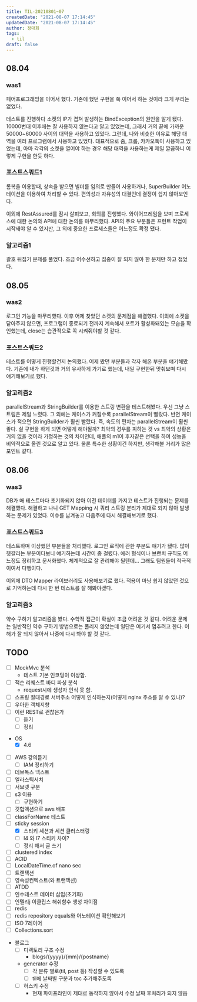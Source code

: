 ```yaml
---
title: TIL-20210801~07
createdDate: "2021-08-07 17:14:45"
updatedDate: "2021-08-07 17:14:45"
author: 정대화
tags:
  - til
draft: false
---
```


## 08.04

### was1

페어프로그래밍을 이어서 했다. 기존에 했던 구현을 쭉 이어서 하는 것이라 크게 무리는 없었다.

테스트를 진행하다 소켓의 IP가 겹쳐 발생하는 BindException의 원인을 알게 됐다. 10000번대 이후에는 잘 사용하지 않는다고 알고 있었는데, 그래서 거의 끝에 가까운 50000~60000 사이의 대역을 사용하고 있었다. 그런데, 나와 비슷한 이유로 해당 대역을 여러 프로그램에서 사용하고 있었다. 대표적으로 줌, 크롬, 카카오톡이 사용하고 있었는데, 아마 각각의 소켓을 열어야 하는 경우 해당 대역을 사용하는게 제일 깔끔하니 이렇게 구현을 한듯 하다.

### 포스트스쿼드1

롬복을 이용할때, 상속을 받으면 빌더를 임의로 만들어 사용하거나, SuperBuilder 어노테이션을 이용하여 처리할 수 있다. 편의성과 자유성의 대결인데 결정이 쉽지 않아보인다.

이외에 RestAssured를 잠시 살펴보고, 회의를 진행했다. 와이어프레임을 보며 프로세스에 대한 논의와 API에 대한 논의를 마무리했다. API의 주요 부분들은 프런트 작업이 시작돼야 알 수 있지만, 그 외에 중요한 프로세스들은 어느정도 확정 됐다.

### 알고리즘1

괄호 뒤집기 문제를 풀었다. 조금 어수선하고 집중이 잘 되지 않아 한 문제만 하고 접었다.

## 08.05

### was2

로그인 기능을 마무리했다. 이후 어제 찾았던 소켓의 문제점을 해결했다. 이외에 소켓을 닫아주지 않으면, 프로그램이 종료되기 전까지 계속해서 포트가 활성화돼있는 모습을 확인했는데, close는 습관적으로 꼭 시켜줘야할 것 같다.

### 포스트스쿼드2

테스트를 어떻게 진행할건지 논의했다. 어제 봤던 부분들과 각자 해온 부분을 얘기해봤다. 기존에 내가 하던것과 거의 유사하게 가기로 했는데, 내일 구현한뒤 맞춰보며 다시 얘기해보기로 했다.

### 알고리즘2

parallelStream과 StringBuilder를 이용한 스트링 변환을 테스트해봤다. 우선 그냥 스트림은 제일 느렸다. 그 외에는 케이스가 커질수록 parallelStream이 빨랐다. 반면 케이스가 적으면 StringBuilder가 훨씬 빨랐다. 즉, 속도의 편차는 parallelStream이 훨씬 좋다. 실 구현을 하게 되면 어떻게 해야될까? 최악의 경우를 피하는 것 vs 최악의 상황은 거의 없을 것이라 가정하는 것의 차이인데, 애플의 m1이 후자같은 선택을 하여 성능을 비약적으로 올린 것으로 알고 있다. 물론 특수한 상황이긴 하지만, 생각해볼 거리가 많은 포인트 같다.

## 08.06

### was3

DB가 매 테스트마다 초기화되지 않아 이전 데이터를 가지고 테스트가 진행되는 문제를 해결했다. 해결하고 나니 GET Mapping 시 쿼리 스트링 분리가 제대로 되지 않아 발생하는 문제가 있었다. 이슈를 남겨놓고 다음주에 다시 해결해보기로 했다.

### 포스트스쿼드3

테스트하며 이상했던 부분들을 처리했다. 로그인 로직에 관한 부분도 얘기가 됐다. 많이 헷갈리는 부분이다보니 얘기하는데 시간이 좀 걸렸다. 에러 형식이나 브랜치 규칙도 어느정도 정리하고 문서화했다. 체계적으로 잘 관리해야 될텐데... 그래도 팀원들이 적극적이여서 다행이다.

이외에 DTO Mapper 라이브러리도 사용해보기로 했다. 적용이 마냥 쉽지 않았던 것으로 기억하는데 다시 한 번 테스트를 잘 해봐야겠다.

### 알고리즘3

약수 구하기 알고리즘을 봤다. 수학적 접근이 확실이 조금 어려운 것 같다. 어려운 문제는 일반적인 약수 구하기 방법으로는 풀리지 않았는데 일단은 여기서 멈추려고 한다. 이해가 잘 되지 않아서 나중에 다시 봐야 할 것 같다.

## TODO

- [ ] MockMvc 분석
  - 테스트 기본 인코딩이 이상함.
- [ ] 잭슨 리퀘스트 바디 파싱 분석
  - request시에 생성자 인식 못 함.
- [ ] 스프링 절대경로 서버주소 어떻게 인식하는지(어떻게 nginx 주소를 알 수 있나)?
- [ ] 우아한 객체지향
- [ ] 이런 REST로 괜찮은가
  - [ ] 듣기
  - [ ] 정리

- OS
  - [x] 4.6

- [ ] AWS 강의듣기
  - [ ] IAM 정리하기
- [ ] 데브독스 넥스트
- [ ] 엘라스틱서치
- [ ] 서브넷 구분
- [ ] s3 이용
  - [ ] 구현하기
- [ ] 깃헙액션으로 aws 배포
- [ ] classForName 테스트
- [ ] sticky session
  - [x] 스티키 세션과 세션 클러스터링
  - [ ] l4 와 l7 스티키 차이?
  - [ ] 정리 해서 글 쓰기
- [ ] clustered index
- [ ] ACID
- [ ] LocalDateTime.of nano sec
- [ ] 트랜잭션
- [ ] 영속성컨텍스트(와 트랜잭션)
- [ ] ATDD
- [ ] 인수테스트 데이터 삽입(초기화)
- [ ] 인텔리j 이클립스 해쉬함수 생성 차이점
- [ ] redis
- [ ] redis repository equals와 어노테이션 확인해보기
- [ ] ISO 7레이어
- [ ] Collections.sort

- 블로그
  - [ ] 디렉토리 구조 수정
    - blogs/{yyyy}/{mm}/{postname}
  - generator 수정
    -[ ] 각 분류 별로(til, post 등) 작성할 수 있도록
    -[ ] til에 날짜별 구분과 toc 추가해주도록
  - [ ] 허스키 수정
    - 현재 파이프라인이 제대로 동작하지 않아서 수정 날짜 후처리가 되지 않음
